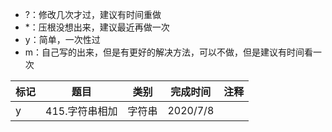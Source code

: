 - ?：修改几次才过，建议有时间重做
- *：压根没想出来，建议最近再做一次
- y：简单，一次性过
- m：自己写的出来，但是有更好的解决方法，可以不做，但是建议有时间看一次

  
| 标记 | 题目           | 类别   | 完成时间 | 注释 |
| ---- | -------------- | ------ | -------- | ---- |
| y    | 415.字符串相加 | 字符串 | 2020/7/8 |      |

 